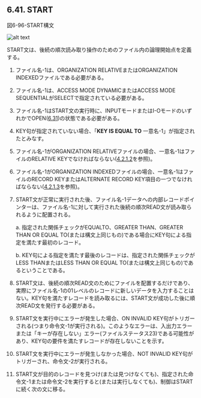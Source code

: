 ## 6.41. START

図6-96-START構文

![alt text](Image/6-96-Start.png)

START文は、後続の順次読み取り操作のためのファイル内の論理開始点を定義する。

1. ファイル名-1は、ORGANIZATION RELATIVEまたはORGANIZATION INDEXEDファイルである必要がある。

2. ファイル名-1は、ACCESS MODE DYNAMICまたはACCESS MODE SEQUENTIALがSELECTで指定されている必要がある。

3. ファイル名-1はSTART文の実行時に、INPUTモードまたはI-OモードのいずれかでOPEN([6.31](6-31.md))の状態である必要がある。

4. KEY句が指定されていない場合、「**KEY IS EQUAL TO** 一意名-1」が指定されたとみなす。

5. ファイル名-1がORGANIZATION RELATIVEファイルの場合、一意名-1はファイルのRELATIVE KEYでなければならない([4.2.1.2](4-2-1-2.md)を参照)。

6. ファイル名-1がORGANIZATION INDEXEDファイルの場合、一意名-1はファイルのRECORD KEYまたはALTERNATE RECORD KEY項目の一つでなければならない([4.2.1.3](4-2-1-3.md)を参照)。

7. START文が正常に実行された後、ファイル名-1データへの内部レコードポインターは、ファイル名-1に対して実行された後続の順次READ文が読み取られるように配置される。

    a. 指定された関係チェックがEQUALTO、GREATER THAN、GREATER THAN OR EQUAL TO(または構文上同じもの)である場合にKEY句による指定を満たす最初のレコード。

    b. KEY句による指定を満たす最後のレコードは、指定された関係チェックがLESS THANまたはLESS THAN OR EQUAL TO(または構文上同じもの)であるということである。

8. START文は、後続の順次READ文のためにファイルを配置するだけであり、実際にファイル名-1の01レベルのレコードに新しいデータを入力することはない。KEY句を満たすレコードを読み取るには、START文が成功した後に順次READ文を発行する必要がある。

9. START文を実行中にエラーが発生した場合、ON INVALID KEY句がトリガーされる(つまり命令文-1が実行される)。このようなエラーは、入出力エラーまたは「キーが存在しない」エラー(ファイルステータス23)である可能性があり、KEY句の要件を満たすレコードが存在しないことを示す。

10. START文を実行中にエラーが発生しなかった場合、NOT INVALID KEY句がトリガーされ、命令文-2が実行される。

11.	START文が目的のレコードを見つけ(または見つけなくても)、指定された命令文-1または命令文-2を実行すると(または実行しなくても)、制御はSTARTに続く次の文に移る。

